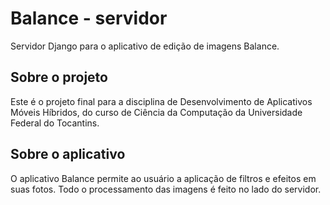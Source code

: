 # Balance - servidor

Servidor Django para o aplicativo de edição de imagens Balance.

## Sobre o projeto

Este é o projeto final para a disciplina de Desenvolvimento de Aplicativos Móveis Híbridos, do curso de Ciência da Computação da Universidade Federal do Tocantins.

## Sobre o aplicativo

O aplicativo Balance permite ao usuário a aplicação de filtros e efeitos em suas fotos. Todo o processamento das imagens é feito no lado do servidor.
